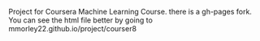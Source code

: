 Project for Coursera Machine Learning Course.
there is a gh-pages fork.
You can see the html file better by going to
mmorley22.github.io/project/courser8
